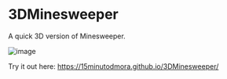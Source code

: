 # 3DMinesweeper

A quick 3D version of Minesweeper.

![image](https://user-images.githubusercontent.com/44203081/199815166-df919423-0e30-4529-8786-9cb7056a9a8a.png)

Try it out here:
https://15minutodmora.github.io/3DMinesweeper/
